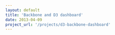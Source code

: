 ```yaml
---
layout: default
title: 'Backbone and D3 dashboard'
date: 2013-04-09
project_url: '/projects/d3-backbone-dashboard'
---
```

